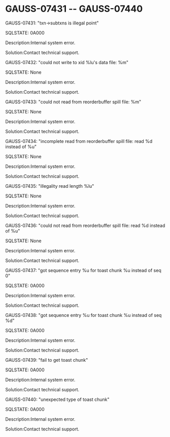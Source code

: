 # GAUSS-07431 -- GAUSS-07440<a name="EN-US_TOPIC_0302072915"></a>

GAUSS-07431: "txn-\>subtxns is illegal point"

SQLSTATE: 0A000

Description:Internal system error.

Solution:Contact technical support.

GAUSS-07432: "could not write to xid %lu's data file: %m"

SQLSTATE: None

Description:Internal system error.

Solution:Contact technical support.

GAUSS-07433: "could not read from reorderbuffer spill file: %m"

SQLSTATE: None

Description:Internal system error.

Solution:Contact technical support.

GAUSS-07434: "incomplete read from reorderbuffer spill file: read %d instead of %u"

SQLSTATE: None

Description:Internal system error.

Solution:Contact technical support.

GAUSS-07435: "illegality read length %lu"

SQLSTATE: None

Description:Internal system error.

Solution:Contact technical support.

GAUSS-07436: "could not read from reorderbuffer spill file: read %d instead of %u"

SQLSTATE: None

Description:Internal system error.

Solution:Contact technical support.

GAUSS-07437: "got sequence entry %u for toast chunk %u instead of seq 0"

SQLSTATE: 0A000

Description:Internal system error.

Solution:Contact technical support.

GAUSS-07438: "got sequence entry %u for toast chunk %u instead of seq %d"

SQLSTATE: 0A000

Description:Internal system error.

Solution:Contact technical support.

GAUSS-07439: "fail to get toast chunk"

SQLSTATE: 0A000

Description:Internal system error.

Solution:Contact technical support.

GAUSS-07440: "unexpected type of toast chunk"

SQLSTATE: 0A000

Description:Internal system error.

Solution:Contact technical support.

